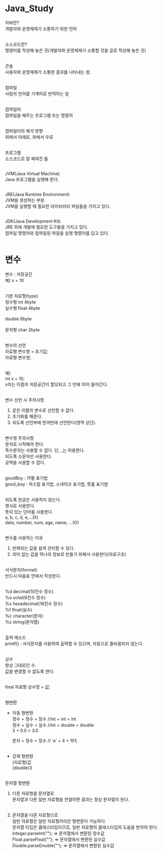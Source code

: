 # Java_Study
자바란?<br>
개발자와 운영체제가 소통하기 위한 언어<br><br>

소스코드란?<br>
명령어를 작성해 놓은 것(개발자와 운영체제가 소통할 것을 글로 작성해 놓은 것)<br><br>

콘솔<br>
사용자와 운영체제가 소통한 결과를 나타내는 창.<br><br>

컴파일<br>
사람의 언어를 기계어로 번역하는 일<br><br>

컴파일러<br>
컴파일을 해주는 프로그램 또는 명령어<br><br>

컴파일러의 해석 방향<br>
위에서 아래로, 좌에서 우로<br><br>

프로그램<br>
소스코드로 잘 짜여진 틀<br><br>

JVM(Java Virtual Machine)<br>
Java 프로그램을 실행해 준다.<br><br>

JRE(Java Runtime Environment)<br>
JVM을 생성하는 부분.<br>
JVM을 실행할 때 필요한 라이브러리 파일들을 가지고 있다.<br><br>

JDK(Java Development Kit)<br>
JRE 외에 개발에 필요한 도구들을 가지고 있다.<br>
컴파일 명령어와 컴파일된 파일을 실행 명령어를 담고 있다.<br><br>


# 변수
변수 : 저장공간<br>
예) x = 10<br><br>

기본 자료형(type)<br>
 정수형   int   4byte<br> 
 실수형   float   4byte<br>   
          double   8byte<br>   
 문자형   char   2byte<br><br>

변수의 선언<br>
   자료형 변수명 = 초기값;<br>
   자료형 변수명;<br><br>

   예)<br>
   int x = 10;<br>
   x라는 이름의 저장공간이 할당되고 그 안에 10이 들어간다.<br><br>
   
변수 선언 시 주의사항<br>
   1. 같은 이름의 변수로 선언할 수 없다.<br>
   2. 초기화를 해준다.<br>
   3. 되도록 선언부에 한꺼번에 선언한다(영역 상단).<br><br>
   
 변수명 주의사항<br>
   문자로 시작해야 한다.<br>
   특수문자는 사용할 수 없다. 단, _는 허용한다.<br>
   되도록 소문자만 사용한다.<br>
   공백을 사용할 수 없다.<br><br>

   goodBoy : 카멜 표기법<br>
   good_boy : 파스칼 표기법, 스네이크 표기법, 팟홀 표기법<br><br>

   되도록 한글은 사용하지 않는다.<br>
   명사로 사용한다.<br>
   뜻이 있는 단어를 사용한다.<br>
   a, b, c, d, e,...(X)<br>
   data, number, num, age, name, ...(O)<br><br>
 
 
 변수를 사용하는 이유<br>
   1. 반복되는 값을 쉽게 관리할 수 있다.<br>
   2. 의미 없는 값을 하나의 정보로 만들기 위해서 사용한다(자료구조)<br><br>
   
 서식문자(format)<br>
   반드시 따옴표 안에서 작성한다.<br><br>

   %d   decimal(10진수 정수)<br>
   %o   octal(8진수 정수)<br>
   %x   hexadecimal(16진수 정수)<br>
   %f   float(실수)<br>
   %c   character(문자)<br>
   %s   string(문자열)<br><br>
   
 출력 메소드<br>
   printf() : 서식문자를 사용하여 출력할 수 있으며, 자동으로 줄바꿈되지 않는다.<br><br>
   
 상수<br>
   항상 그대로인 수.<br>
   값을 변경할 수 없도록 한다.<br><br>

   final 자료형 상수명 = 값;<br><br>
   
   
 형변환<br>
   - 자동 형변환<br>
      정수 + 정수 = 정수	//int + int = int<br>
      정수 + 실수 = 실수	//int + double = double<br>
      3 + 0.0 = 3.0<br>

      문자 + 정수 = 정수	// 'a' + 4  = 101;<br><br>

   - 강제 형변환<br>
      (자료형)값<br>
      (double)3<br><br>

문자열 형변환<br>
   1. 다른 자료형을 문자열로<br>
      문자열과 다른 일반 자료형을 연결하면 결과는 항상 문자열이 된다.<br><br>

   2. 문자열을 다른 자료형으로<br>
      일반 자료형은 일반 자료형끼리만 형변환이 가능하다.<br>
      문자열 타입은 클래스타입이므로, 일반 자료형의 클래스타입의 도움을 받아야 한다.<br>
      Integer.parseInt(""); => 문자열에서 변환된 정수값<br>
      Float.parseFloat(""); => 문자열에서 변환된 실수값<br>
      Double.parseDouble(""); => 문자열에서 변환된 실수값<br><br>

